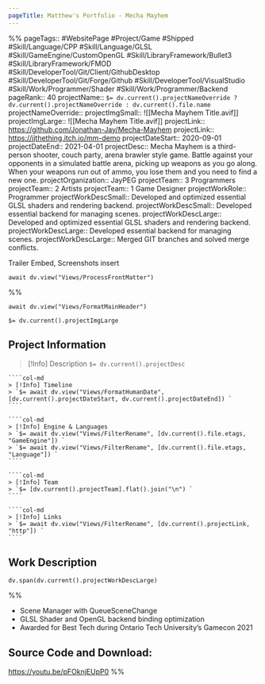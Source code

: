 ```yaml
---
pageTitle: Matthew's Portfolio - Mecha Mayhem
---
```

%%
pageTags:: #WebsitePage #Project/Game #Shipped #Skill/Language/CPP #Skill/Language/GLSL #Skill/GameEngine/CustomOpenGL #Skill/LibraryFramework/Bullet3 #Skill/LibraryFramework/FMOD #Skill/DeveloperTool/Git/Client/GithubDesktop #Skill/DeveloperTool/Git/Forge/Github #Skill/DeveloperTool/VisualStudio #Skill/Work/Programmer/Shader #Skill/Work/Programmer/Backend 
pageRank:: 40
projectName:: `$= dv.current().projectNameOverride ? dv.current().projectNameOverride : dv.current().file.name `
projectNameOverride:: 
projectImgSmall:: ![[Mecha Mayhem Title.avif]]
projectImgLarge:: ![[Mecha Mayhem Title.avif]]
projectLink:: https://github.com/Jonathan-Jay/Mecha-Mayhem
projectLink:: https://jjthething.itch.io/mm-demo
projectDateStart:: 2020-09-01
projectDateEnd:: 2021-04-01
projectDesc:: Mecha Mayhem is a third-person shooter, couch party, arena brawler style game. Battle against your opponents in a simulated battle arena, picking up weapons as you go along. When your weapons run out of ammo, you lose them and you need to find a new one.
projectOrganization:: JayPEG
projectTeam:: 3 Programmers
projectTeam:: 2 Artists
projectTeam:: 1 Game Designer
projectWorkRole:: Programmer
projectWorkDescSmall:: Developed and optimized essential GLSL shaders and rendering backend.
projectWorkDescSmall:: Developed essential backend for managing scenes.
projectWorkDescLarge:: Developed and optimized essential GLSL shaders and rendering backend.
projectWorkDescLarge:: Developed essential backend for managing scenes.
projectWorkDescLarge:: Merged GIT branches and solved merge conflicts.

Trailer Embed, Screenshots insert

```dataviewjs
await dv.view("Views/ProcessFrontMatter")
```
%%
```dataviewjs
await dv.view("Views/FormatMainHeader")
```
`$= dv.current().projectImgLarge `
## Project Information

> [!Info] Description
> `$= dv.current().projectDesc `

`````col
````col-md
> [!Info] Timeline
> `$= await dv.view("Views/FormatHumanDate", [dv.current().projectDateStart, dv.current().projectDateEnd]) `
````

````col-md
> [!Info] Engine & Languages
> `$= await dv.view("Views/FilterRename", [dv.current().file.etags, "GameEngine"]) `
> `$= await dv.view("Views/FilterRename", [dv.current().file.etags, "Language"]) `
````

````col-md
> [!Info] Team
> `$= [dv.current().projectTeam].flat().join("\n") `
````

````col-md
> [!Info] Links
> `$= await dv.view("Views/FilterRename", [dv.current().projectLink, "http"]) `
````
`````

## Work Description
```dataviewjs
dv.span(dv.current().projectWorkDescLarge)
```


%%
* Scene Manager with QueueSceneChange
* GLSL Shader and OpenGL backend binding optimization
* Awarded for Best Tech during Ontario Tech University’s Gamecon 2021

## Source Code and Download:
https://youtu.be/pFOknjEUpP0
%%